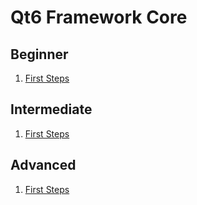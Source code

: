 # Qt6 Framework Core


## Beginner

1. [First Steps]()

## Intermediate
1. [First Steps]()
## Advanced
1. [First Steps]()
